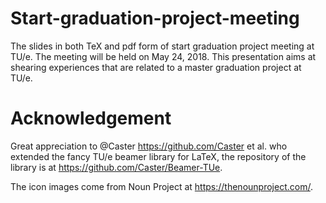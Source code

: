 # Start-graduation-project-meeting
The slides in both TeX and pdf form of start graduation project meeting at TU/e. The meeting will be held on May 24, 2018. This presentation aims at shearing experiences that are related to a master graduation project at TU/e.  

# Acknowledgement
Great appreciation to @Caster https://github.com/Caster et al. who extended the fancy TU/e beamer library for LaTeX, the repository of the library is at https://github.com/Caster/Beamer-TUe. 

The icon images come from Noun Project at https://thenounproject.com/. 
